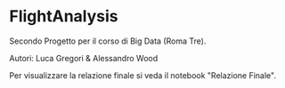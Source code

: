 # FlightAnalysis
Secondo Progetto per il corso di Big Data (Roma Tre).

Autori: Luca Gregori & Alessandro Wood

Per visualizzare la relazione finale si veda il notebook "Relazione Finale".
